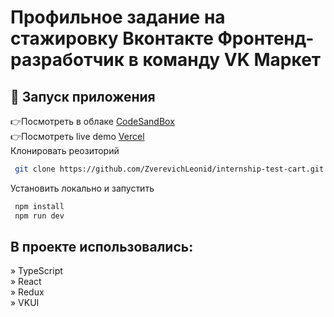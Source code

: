 # Профильное задание на стажировку Вконтакте Фронтенд-разработчик в команду VK Маркет

## 🚀 Запуск приложения

👉Посмотреть в облаке <a href='https://codesandbox.io/p/github/ZverevichLeonid/internship-test-cart/main?import=true&layout=%257B%2522sidebarPanel%2522%253A%2522EXPLORER%2522%252C%2522rootPanelGroup%2522%253A%257B%2522direction%2522%253A%2522horizontal%2522%252C%2522contentType%2522%253A%2522UNKNOWN%2522%252C%2522type%2522%253A%2522PANEL_GROUP%2522%252C%2522id%2522%253A%2522ROOT_LAYOUT%2522%252C%2522panels%2522%253A%255B%257B%2522type%2522%253A%2522PANEL_GROUP%2522%252C%2522contentType%2522%253A%2522UNKNOWN%2522%252C%2522direction%2522%253A%2522vertical%2522%252C%2522id%2522%253A%2522cltsw5zc40006356keo1eea14%2522%252C%2522sizes%2522%253A%255B64.7510686925383%252C35.2489313074617%255D%252C%2522panels%2522%253A%255B%257B%2522type%2522%253A%2522PANEL_GROUP%2522%252C%2522contentType%2522%253A%2522EDITOR%2522%252C%2522direction%2522%253A%2522horizontal%2522%252C%2522id%2522%253A%2522EDITOR%2522%252C%2522panels%2522%253A%255B%257B%2522type%2522%253A%2522PANEL%2522%252C%2522contentType%2522%253A%2522EDITOR%2522%252C%2522id%2522%253A%2522cltsw5zc40002356k2dkxq1hx%2522%257D%255D%257D%252C%257B%2522type%2522%253A%2522PANEL_GROUP%2522%252C%2522contentType%2522%253A%2522SHELLS%2522%252C%2522direction%2522%253A%2522horizontal%2522%252C%2522id%2522%253A%2522SHELLS%2522%252C%2522panels%2522%253A%255B%257B%2522type%2522%253A%2522PANEL%2522%252C%2522contentType%2522%253A%2522SHELLS%2522%252C%2522id%2522%253A%2522cltsw5zc40004356kimnzco2e%2522%257D%255D%252C%2522sizes%2522%253A%255B100%255D%257D%255D%257D%252C%257B%2522type%2522%253A%2522PANEL_GROUP%2522%252C%2522contentType%2522%253A%2522DEVTOOLS%2522%252C%2522direction%2522%253A%2522vertical%2522%252C%2522id%2522%253A%2522DEVTOOLS%2522%252C%2522panels%2522%253A%255B%257B%2522type%2522%253A%2522PANEL%2522%252C%2522contentType%2522%253A%2522DEVTOOLS%2522%252C%2522id%2522%253A%2522cltsw5zc40005356kpretf4tf%2522%257D%255D%252C%2522sizes%2522%253A%255B100%255D%257D%255D%252C%2522sizes%2522%253A%255B40%252C60%255D%257D%252C%2522tabbedPanels%2522%253A%257B%2522cltsw5zc40002356k2dkxq1hx%2522%253A%257B%2522id%2522%253A%2522cltsw5zc40002356k2dkxq1hx%2522%252C%2522tabs%2522%253A%255B%255D%257D%252C%2522cltsw5zc40005356kpretf4tf%2522%253A%257B%2522id%2522%253A%2522cltsw5zc40005356kpretf4tf%2522%252C%2522tabs%2522%253A%255B%257B%2522type%2522%253A%2522TASK_PORT%2522%252C%2522taskId%2522%253A%2522dev%2522%252C%2522port%2522%253A5173%252C%2522id%2522%253A%2522cltttyxnt018u356k1etvu8p7%2522%252C%2522mode%2522%253A%2522permanent%2522%252C%2522path%2522%253A%2522%252F%2522%257D%255D%252C%2522activeTabId%2522%253A%2522cltttyxnt018u356k1etvu8p7%2522%257D%252C%2522cltsw5zc40004356kimnzco2e%2522%253A%257B%2522id%2522%253A%2522cltsw5zc40004356kimnzco2e%2522%252C%2522tabs%2522%253A%255B%257B%2522type%2522%253A%2522TASK_LOG%2522%252C%2522taskId%2522%253A%2522dev%2522%252C%2522id%2522%253A%2522clttyo0dq011n356kgxfth0b4%2522%252C%2522mode%2522%253A%2522permanent%2522%257D%255D%252C%2522activeTabId%2522%253A%2522clttyo0dq011n356kgxfth0b4%2522%257D%257D%252C%2522showDevtools%2522%253Atrue%252C%2522showShells%2522%253Atrue%252C%2522showSidebar%2522%253Atrue%252C%2522sidebarPanelSize%2522%253A10%257D'>CodeSandBox</a>
</br>
👉Посмотреть live demo <a href="https://internship-test-cart.vercel.app/">Vercel</a>
</br>
Клонировать реозиторий

```sh
 git clone https://github.com/ZverevichLeonid/internship-test-cart.git
```
Установить локально и запустить 

```sh
 npm install 
 npm run dev 
```

## В проекте использовались: 

» TypeScript <br>
» React <br>
» Redux <br>
» VKUI <br>







